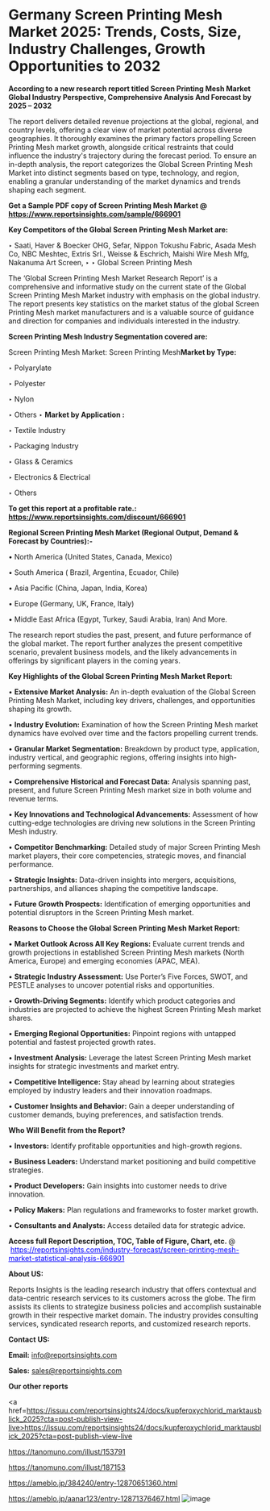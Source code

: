 # Germany Screen Printing Mesh Market 2025: Trends, Costs, Size, Industry Challenges, Growth Opportunities to 2032

<strong>According to a new research report titled Screen Printing Mesh Market Global Industry Perspective, Comprehensive Analysis And Forecast by 2025 – 2032</strong>

The report delivers detailed revenue projections at the global, regional, and country levels, offering a clear view of market potential across diverse geographies. It thoroughly examines the primary factors propelling Screen Printing Mesh market growth, alongside critical restraints that could influence the industry's trajectory during the forecast period. To ensure an in-depth analysis, the report categorizes the Global Screen Printing Mesh Market into distinct segments based on type, technology, and region, enabling a granular understanding of the market dynamics and trends shaping each segment.

<strong>Get a Sample PDF copy of Screen Printing Mesh Market </strong><strong>@<a href=https://www.reportsinsights.com/sample/666901 style=color:#0000ff;> https://www.reportsinsights.com/sample/666901</a></strong></font>

<strong>Key Competitors of the Global Screen Printing Mesh Market are:</strong>

‣ Saati, Haver & Boecker OHG, Sefar, Nippon Tokushu Fabric, Asada Mesh Co, NBC Meshtec, Extris Srl., Weisse & Eschrich, Maishi Wire Mesh Mfg, Nakanuma Art Screen,
‣ 
‣ Global Screen Printing Mesh

The ‘Global Screen Printing Mesh Market Research Report’ is a comprehensive and informative study on the current state of the Global Screen Printing Mesh Market industry with emphasis on the global industry. The report presents key statistics on the market status of the global Screen Printing Mesh market manufacturers and is a valuable source of guidance and direction for companies and individuals interested in the industry.

<strong>Screen Printing Mesh Industry Segmentation covered are:</strong>

Screen Printing Mesh Market: 
Screen Printing Mesh<strong>Market by Type:</strong>

‣ Polyarylate

‣ Polyester

‣ Nylon

‣ Others
‣ 
<strong>Market by Application :</strong>

‣ Textile Industry

‣ Packaging Industry

‣ Glass & Ceramics

‣ Electronics & Electrical

‣ Others

<strong>To get this report at a profitable rate.: <a href=https://www.reportsinsights.com/discount/666901 style=color:#0000ff;>https://www.reportsinsights.com/discount/666901</a></strong></font>

<strong>Regional Screen Printing Mesh Market (Regional Output, Demand &amp; Forecast by Countries):-</strong>

• North America (United States, Canada, Mexico)

• South America ( Brazil, Argentina, Ecuador, Chile)

• Asia Pacific (China, Japan, India, Korea)

• Europe (Germany, UK, France, Italy)

• Middle East Africa (Egypt, Turkey, Saudi Arabia, Iran) And More.

The research report studies the past, present, and future performance of the global market. The report further analyzes the present competitive scenario, prevalent business models, and the likely advancements in offerings by significant players in the coming years.

<strong>Key Highlights of the Global Screen Printing Mesh Market Report:</strong>

• <strong>Extensive Market Analysis:</strong> An in-depth evaluation of the Global Screen Printing Mesh Market, including key drivers, challenges, and opportunities shaping its growth.

• <strong>Industry Evolution:</strong> Examination of how the Screen Printing Mesh market dynamics have evolved over time and the factors propelling current trends.

• <strong>Granular Market Segmentation:</strong> Breakdown by product type, application, industry vertical, and geographic regions, offering insights into high-performing segments.

• <strong>Comprehensive Historical and Forecast Data:</strong> Analysis spanning past, present, and future Screen Printing Mesh market size in both volume and revenue terms.

• <strong>Key Innovations and Technological Advancements:</strong> Assessment of how cutting-edge technologies are driving new solutions in the Screen Printing Mesh industry.

• <strong>Competitor Benchmarking:</strong> Detailed study of major Screen Printing Mesh market players, their core competencies, strategic moves, and financial performance.

• <strong>Strategic Insights:</strong> Data-driven insights into mergers, acquisitions, partnerships, and alliances shaping the competitive landscape.

• <strong>Future Growth Prospects:</strong> Identification of emerging opportunities and potential disruptors in the Screen Printing Mesh market.

<strong>Reasons to Choose the Global Screen Printing Mesh Market Report:</strong>

• <strong>Market Outlook Across All Key Regions:</strong> Evaluate current trends and growth projections in established Screen Printing Mesh markets (North America, Europe) and emerging economies (APAC, MEA).

• <strong>Strategic Industry Assessment:</strong> Use Porter’s Five Forces, SWOT, and PESTLE analyses to uncover potential risks and opportunities.

• <strong>Growth-Driving Segments:</strong> Identify which product categories and industries are projected to achieve the highest Screen Printing Mesh market shares.

• <strong>Emerging Regional Opportunities:</strong> Pinpoint regions with untapped potential and fastest projected growth rates.

• <strong>Investment Analysis:</strong> Leverage the latest Screen Printing Mesh market insights for strategic investments and market entry.

• <strong>Competitive Intelligence:</strong> Stay ahead by learning about strategies employed by industry leaders and their innovation roadmaps.

• <strong>Customer Insights and Behavior:</strong> Gain a deeper understanding of customer demands, buying preferences, and satisfaction trends.

<strong>Who Will Benefit from the Report?</strong>

• <strong>Investors:</strong> Identify profitable opportunities and high-growth regions.

• <strong>Business Leaders:</strong> Understand market positioning and build competitive strategies.

• <strong>Product Developers:</strong> Gain insights into customer needs to drive innovation.

• <strong>Policy Makers:</strong> Plan regulations and frameworks to foster market growth.

• <strong>Consultants and Analysts:</strong> Access detailed data for strategic advice.
</ul>
<strong>Access full Report Description, TOC, Table of Figure, Chart, etc. </strong>@  <a href=https://reportsinsights.com/industry-forecast/screen-printing-mesh-market-statistical-analysis-666901 style=color:#0000ff;>https://reportsinsights.com/industry-forecast/screen-printing-mesh-market-statistical-analysis-666901</a></font>

<strong><strong>About US</strong>:</strong>

Reports Insights is the leading research industry that offers contextual and data-centric research services to its customers across the globe. The firm assists its clients to strategize business policies and accomplish sustainable growth in their respective market domain. The industry provides consulting services, syndicated research reports, and customized research reports.

<strong>Contact US:</strong>

<p class=""""><b>Email:</b> <a href=mailto:info@reportsinsights.com>info@reportsinsights.com</a></p>
<p class=""""><b>Sales:</b> <a href=mailto:sales@reportsinsights.com>sales@reportsinsights.com</a></p>

<strong>Our other reports</strong>

<a href=https://issuu.com/reportsinsights24/docs/kupferoxychlorid_marktausblick_2025?cta=post-publish-view-live>https://issuu.com/reportsinsights24/docs/kupferoxychlorid_marktausblick_2025?cta=post-publish-view-live</a>

<a href=https://tanomuno.com/illust/153791>https://tanomuno.com/illust/153791</a>

<a href=https://tanomuno.com/illust/187153>https://tanomuno.com/illust/187153</a>

<a href=https://ameblo.jp/384240/entry-12870651360.html>https://ameblo.jp/384240/entry-12870651360.html</a>

<a href=https://ameblo.jp/aanar123/entry-12871376467.html>https://ameblo.jp/aanar123/entry-12871376467.html</a>
![image](https://github.com/user-attachments/assets/72610ce5-3715-4b68-92dc-ba21fabcd611)
